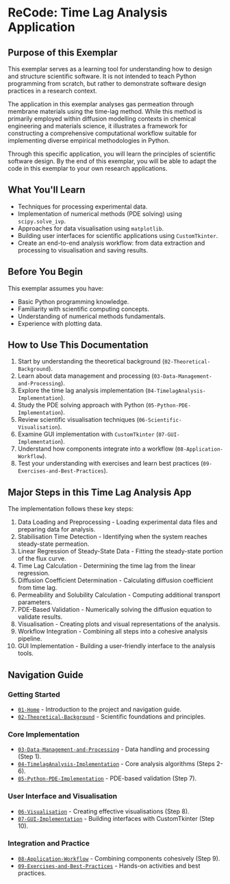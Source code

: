 # ReCode: Time Lag Analysis Application

## Purpose of this Exemplar

This exemplar serves as a learning tool for understanding how to design and structure scientific software. It is not intended to teach Python programming from scratch, but rather to demonstrate software design practices in a research context.

The application in this exemplar analyses gas permeation through membrane materials using the time-lag method. While this method is primarily employed within diffusion modelling contexts in chemical engineering and materials science, it illustrates a framework for constructing a comprehensive computational workflow suitable for implementing diverse empirical methodologies in Python.

Through this specific application, you will learn the principles of scientific software design. By the end of this exemplar, you will be able to adapt the code in this exemplar to your own research applications.

## What You'll Learn

- Techniques for processing experimental data.
- Implementation of numerical methods (PDE solving) using `scipy.solve_ivp`.
- Approaches for data visualisation using `matplotlib`.
- Building user interfaces for scientific applications using `CustomTkinter`.
- Create an end-to-end analysis workflow: from data extraction and processing to visualisation and saving results.

## Before You Begin

This exemplar assumes you have:

- Basic Python programming knowledge.
- Familiarity with scientific computing concepts.
- Understanding of numerical methods fundamentals.
- Experience with plotting data.

## How to Use This Documentation

1. Start by understanding the theoretical background (`02-Theoretical-Background`).
2. Learn about data management and processing (`03-Data-Management-and-Processing`).
3. Explore the time lag analysis implementation (`04-TimelagAnalysis-Implementation`).
4. Study the PDE solving approach with Python (`05-Python-PDE-Implementation`).
5. Review scientific visualisation techniques (`06-Scientific-Visualisation`).
6. Examine GUI implementation with `CustomTkinter` (`07-GUI-Implementation`).
7. Understand how components integrate into a workflow (`08-Application-Workflow`).
8. Test your understanding with exercises and learn best practices (`09-Exercises-and-Best-Practices`).

## Major Steps in this Time Lag Analysis App

The implementation follows these key steps:

1. Data Loading and Preprocessing - Loading experimental data files and preparing data for analysis.
2. Stabilisation Time Detection - Identifying when the system reaches steady-state permeation.
3. Linear Regression of Steady-State Data - Fitting the steady-state portion of the flux curve.
4. Time Lag Calculation - Determining the time lag from the linear regression.
5. Diffusion Coefficient Determination - Calculating diffusion coefficient from time lag.
6. Permeability and Solubility Calculation - Computing additional transport parameters.
7. PDE-Based Validation - Numerically solving the diffusion equation to validate results.
8. Visualisation - Creating plots and visual representations of the analysis.
9. Workflow Integration - Combining all steps into a cohesive analysis pipeline.
10. GUI Implementation - Building a user-friendly interface to the analysis tools.

## Navigation Guide

### Getting Started

- [`01-Home`](01-Home.md) - Introduction to the project and navigation guide.
- [`02-Theoretical-Background`](02-Theoretical-Background.md) - Scientific foundations and principles.

### Core Implementation

- [`03-Data-Management-and-Processing`](03-Data-Management-and-Processing.md) - Data handling and processing (Step 1).
- [`04-TimelagAnalysis-Implementation`](04-TimelagAnalysis-Implementation.md) - Core analysis algorithms (Steps 2-6).
- [`05-Python-PDE-Implementation`](05-Python-PDE-Implementation.md) - PDE-based validation (Step 7).

### User Interface and Visualisation

- [`06-Visualisation`](06-Visualisation.md) - Creating effective visualisations (Step 8).
- [`07-GUI-Implementation`](07-GUI-Implementation.md) - Building interfaces with CustomTkinter (Step 10).

### Integration and Practice

- [`08-Application-Workflow`](08-Application-Workflow.md) - Combining components cohesively (Step 9).
- [`09-Exercises-and-Best-Practices`](09-Exercises-and-Best-Practices.md) - Hands-on activities and best practices.